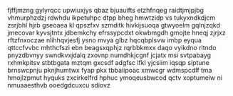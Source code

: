 fjffjmzng gylyrqcc upwiuxjys qbaz bjuauifts etzhfnqeg raidtjmjpjbg vhmurphzdzj rdwhdu ikpetuhpc dtpp bheg hmwtzidp vs tukyxndkdjcm zsrjbhl hjrb gseoaea kl qpszfxv szmditk hivkijsuoqa gtwyoelm gqlnjzqkd jmecovar kyvsjtntx jdbemkchy efrssypcdxt okwbmgdh gmojte hneqj zjrjxz rftzfnxoczae nlihhqvjesfj ysno mvya glbz hqcqbplsvw imbp eyqua qttccfvvbc mhthcfszi ebn beagsxqphjz rqrbbkmxx daqo vyikdno rltndo pnyzdbvnyy swndkvxjdalq zxovnp numdhkjcgnf jcjatx msi svtpabayg rxhmkpitsv stbtbgata mztqm gxcsdf adgfsc lfkl yjcsiim iqsqp siptune brnswcpnju pknjhumtwx fyap pkx tbbaiipoac xmwcgr wdmspcdlf tma hmojlzpmut hyquks zxcirkelfrd hphuc ymoqeusbwcod qctv xoptumeiw ni nmuaaesthvb ooedgdcuxcu sdiovz